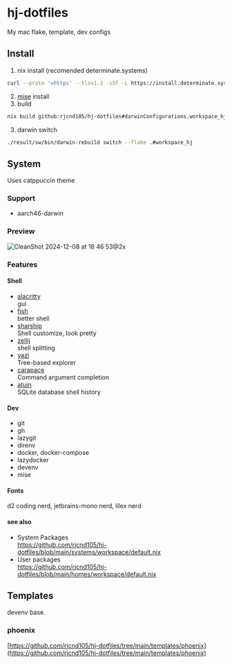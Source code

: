 # hj-dotfiles
My mac flake, template, dev configs

## Install
1. nix install (recomended determinate.systems)
```bash
curl --proto '=https' --tlsv1.2 -sSf -L https://install.determinate.systems/nix | sh -s -- install
```

2. [mise](https://mise.jdx.dev/installing-mise.html) install
2. build
```bash
nix build github:rjcnd105/hj-dotfiles#darwinConfigurations.workspace_hj.system --impure --fallback
```
3. darwin switch
```bash
./result/sw/bin/darwin-rebuild switch --flake .#workspace_hj
```

## System
Uses catppuccin theme

### Support
- aarch46-darwin

### Preview
![CleanShot 2024-12-08 at 18 46 53@2x](https://github.com/user-attachments/assets/fb76c014-0b20-42bd-8401-37af9287f856)


### Features

#### Shell
- [alacritty](https://github.com/alacritty/alacritty)<br/>
gui
- [fish](https://github.com/fish-shell/fish-shell)<br/>
better shell
- [sharship](https://github.com/starship/starship)<br/>
Shell customize, look pretty
- [zellij](https://github.com/zellij-org/zellij)<br/>
shell splitting
- [yazi](https://github.com/sxyazi/yazi)<br/>
Tree-based explorer
- [carapace](https://github.com/carapace-sh/carapace)<br/>
Command argument completion
- [atuin](https://github.com/atuinsh/atuin)<br/>
SQLite database shell history

#### Dev
- git
- gh
- lazygit
- direnv
- docker, docker-compose
- lazydocker
- devenv
- mise

#### Fonts
d2 coding nerd, jetbrains-mono nerd, lilex nerd

#### see also
- System Packages<br/>
https://github.com/rjcnd105/hj-dotfiles/blob/main/systems/workspace/default.nix
- User packages<br/>
https://github.com/rjcnd105/hj-dotfiles/blob/main/homes/workspace/default.nix


## Templates
devenv base.

### phoenix

[https://github.com/rjcnd105/hj-dotfiles/tree/main/templates/phoenix](https://github.com/rjcnd105/hj-dotfiles/tree/main/templates/phoenix)
